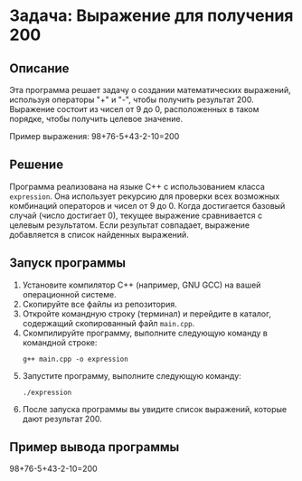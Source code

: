 # Задача: Выражение для получения 200

## Описание
Эта программа решает задачу о создании математических выражений, используя операторы "+" и "-", чтобы получить результат 200. Выражение состоит из чисел от 9 до 0, расположенных в таком порядке, чтобы получить целевое значение.

Пример выражения: 98+76-5+43-2-10=200

## Решение
Программа реализована на языке C++ с использованием класса `expression`. Она использует рекурсию для проверки всех возможных комбинаций операторов и чисел от 9 до 0. Когда достигается базовый случай (число достигает 0), текущее выражение сравнивается с целевым результатом. Если результат совпадает, выражение добавляется в список найденных выражений.

## Запуск программы
1. Установите компилятор C++ (например, GNU GCC) на вашей операционной системе.
2. Скопируйте все файлы из репозитория.
3. Откройте командную строку (терминал) и перейдите в каталог, содержащий скопированный файл `main.cpp`.
4. Скомпилируйте программу, выполните следующую команду в командной строке:
    ```
    g++ main.cpp -o expression
    ```
5. Запустите программу, выполните следующую команду:
    ```
    ./expression
    ```
6. После запуска программы вы увидите список выражений, которые дают результат 200.

## Пример вывода программы
98+76-5+43-2-10=200